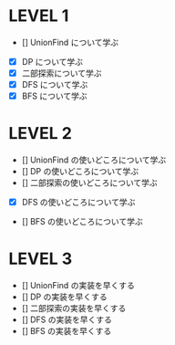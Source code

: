 # LEVEL 1
- [] UnionFind について学ぶ
- [x] DP について学ぶ
- [x] 二部探索について学ぶ
- [x] DFS について学ぶ
- [x] BFS について学ぶ

# LEVEL 2
- [] UnionFind の使いどころについて学ぶ
- [] DP の使いどころについて学ぶ
- [] 二部探索の使いどころについて学ぶ
- [x] DFS の使いどころについて学ぶ
- [] BFS の使いどころについて学ぶ

# LEVEL 3
- [] UnionFind の実装を早くする
- [] DP の実装を早くする
- [] 二部探索の実装を早くする
- [] DFS の実装を早くする
- [] BFS の実装を早くする